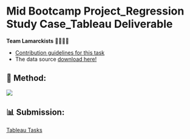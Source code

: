 # Mid Bootcamp Project_Regression Study Case_Tableau Deliverable
**Team Lamarckists** 👨🏽👩🏻

* [Contribution guidelines for this task](https://github.com/ironhack-edu/data_mid_bootcamp_project_regression/blob/master/tableau_regression.md)
* The data source [download here!](https://github.com/lamtranluu/IRON-HACK_Mid-Bootcamp-Project/blob/main/Preparing%20Code/Data/clean_data.csv)

## 🔧 Method: 
![](https://img.shields.io/badge/Tableau-Visualisation-informational?style=flat&logo=tableau&logoColor=white&color=2bbc8a)
## 📊 Submission:
[Tableau Tasks](https://public.tableau.com/app/profile/marcsoler/viz/TableauDeliverablesMid-BootcampProject/RealEstateSalesinKingCounty2014-20152)



